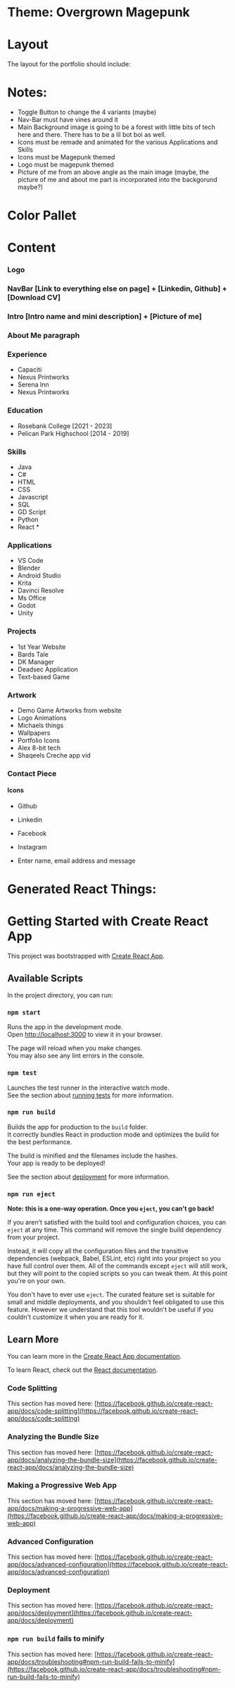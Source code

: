 # Theme: Overgrown Magepunk

# Layout
The layout for the portfolio should include:

# Notes:
- Toggle Button to change the 4 variants (maybe)
- Nav-Bar must have vines around it
- Main Background image is going to be a forest with little bits of tech here and there. There has to be a lil bot boi as well.
- Icons must be remade and animated for the various Applications and Skills
- Icons must be Magepunk themed
- Logo must be magepunk themed
- Picture of me from an above angle as the main image (maybe, the picture of me and about me part is incorporated into the backgorund maybe?)

# Color Pallet

# Content
### Logo
### NavBar [Link to everything else on page] + [Linkedin, Github] + [Download CV]
### Intro [Intro name and mini description] + [Picture of me]
### About Me paragraph
### Experience
- Capaciti
- Nexus Printworks
- Serena Inn
- Nexus Printworks

### Education
- Rosebank College [2021 - 2023]
- Pelican Park Highschool [2014 - 2019]

### Skills
- Java
- C#
- HTML
- CSS
- Javascript
- SQL
- GD Script
- Python
- React *

### Applications
- VS Code
- Blender
- Android Studio
- Krita
- Davinci Resolve
- Ms Office
- Godot
- Unity

### Projects
- 1st Year Website 
- Bards Tale
- DK Manager
- Deadsec Application
- Text-based Game

### Artwork
- Demo Game Artworks from website
- Logo Animations
- Michaels things
- Wallpapers
- Portfolio Icons
- Alex 8-bit tech
- Shaqeels Creche app vid

### Contact Piece
#### Icons
- Github
- Linkedin
- Facebook
- Instagram
  
- Enter name, email address and message











# Generated React Things:
# Getting Started with Create React App

This project was bootstrapped with [Create React App](https://github.com/facebook/create-react-app).

## Available Scripts

In the project directory, you can run:

### `npm start`

Runs the app in the development mode.\
Open [http://localhost:3000](http://localhost:3000) to view it in your browser.

The page will reload when you make changes.\
You may also see any lint errors in the console.

### `npm test`

Launches the test runner in the interactive watch mode.\
See the section about [running tests](https://facebook.github.io/create-react-app/docs/running-tests) for more information.

### `npm run build`

Builds the app for production to the `build` folder.\
It correctly bundles React in production mode and optimizes the build for the best performance.

The build is minified and the filenames include the hashes.\
Your app is ready to be deployed!

See the section about [deployment](https://facebook.github.io/create-react-app/docs/deployment) for more information.

### `npm run eject`

**Note: this is a one-way operation. Once you `eject`, you can't go back!**

If you aren't satisfied with the build tool and configuration choices, you can `eject` at any time. This command will remove the single build dependency from your project.

Instead, it will copy all the configuration files and the transitive dependencies (webpack, Babel, ESLint, etc) right into your project so you have full control over them. All of the commands except `eject` will still work, but they will point to the copied scripts so you can tweak them. At this point you're on your own.

You don't have to ever use `eject`. The curated feature set is suitable for small and middle deployments, and you shouldn't feel obligated to use this feature. However we understand that this tool wouldn't be useful if you couldn't customize it when you are ready for it.

## Learn More

You can learn more in the [Create React App documentation](https://facebook.github.io/create-react-app/docs/getting-started).

To learn React, check out the [React documentation](https://reactjs.org/).

### Code Splitting

This section has moved here: [https://facebook.github.io/create-react-app/docs/code-splitting](https://facebook.github.io/create-react-app/docs/code-splitting)

### Analyzing the Bundle Size

This section has moved here: [https://facebook.github.io/create-react-app/docs/analyzing-the-bundle-size](https://facebook.github.io/create-react-app/docs/analyzing-the-bundle-size)

### Making a Progressive Web App

This section has moved here: [https://facebook.github.io/create-react-app/docs/making-a-progressive-web-app](https://facebook.github.io/create-react-app/docs/making-a-progressive-web-app)

### Advanced Configuration

This section has moved here: [https://facebook.github.io/create-react-app/docs/advanced-configuration](https://facebook.github.io/create-react-app/docs/advanced-configuration)

### Deployment

This section has moved here: [https://facebook.github.io/create-react-app/docs/deployment](https://facebook.github.io/create-react-app/docs/deployment)

### `npm run build` fails to minify

This section has moved here: [https://facebook.github.io/create-react-app/docs/troubleshooting#npm-run-build-fails-to-minify](https://facebook.github.io/create-react-app/docs/troubleshooting#npm-run-build-fails-to-minify)
